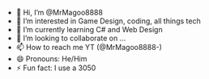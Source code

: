 - 👋 Hi, I’m @MrMagoo8888
- 👀 I’m interested in Game Design, coding, all things tech
- 🌱 I’m currently learning C# and Web Design
- 💞️ I’m looking to collaborate on ...
- 📫 How to reach me YT (@MrMagoo8888-)
- 😄 Pronouns: He/Him
- ⚡ Fun fact: I use a 3050

<!---
MrMagoo8888/MrMagoo8888 is a ✨ special ✨ repository because its `README.md` (this file) appears on your GitHub profile.
You can click the Preview link to take a look at your changes.
--->
